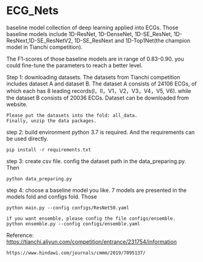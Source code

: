# ECG_Nets
baseline model collection of deep learning applied into ECGs. Those baseline models include 1D-ResNet, 1D-DenseNet, 1D-SE_ResNet, 1D-ResNext,1D-SE_ResNetV2, 1D-SE_ResNext and 1D-Top1Net(the champion model in Tianchi competition). 

The F1-scores of those baseline models are in range of 0.83-0.90. you could fine-tune the parameters to reach a better level.

Step 1:
	downloading datasets. The datasets from Tianchi competition includes dataset A and dataset B. The dataset A consists of 24106 ECGs, of which each has 8 leading records(I，II，V1，V2，V3，V4，V5, V6). while the dataset B consists of 20036 ECGs. Dataset can be downloaded from website. 

	Please put the datasets into the fold: all_data. 
	Finally, unzip the data packages.
	
step 2: build environment
	python 3.7 is required. And the requirements can be used directly.
	
	pip install -r requirements.txt

step 3: create csv file. 
	config the dataset path in the data_preparing.py. Then 
	
	python data_preparing.py
	
step 4: choose a baseline model you like.
	7 models are presented in the models fold and configs fold. Those
	
	python main.py --config configs/ResNet50.yaml
	
	if you want ensemble, please config the file configs/ensemble.
	python ensemble.py --config configs/ensemble.yaml

Reference:
	https://tianchi.aliyun.com/competition/entrance/231754/information
	
	
	https://www.hindawi.com/journals/cmmm/2019/7095137/
	
	
